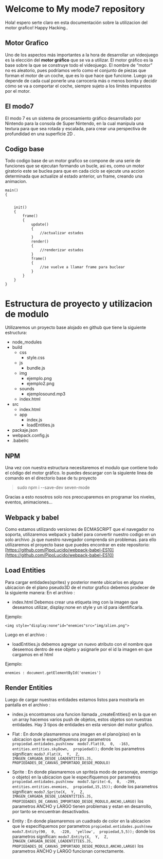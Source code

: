 # Welcome to My mode7 repository
Hola! espero serte claro en esta documentación sobre la utilizacion del motor grafico! Happy Hacking.. 

## Motor Grafico
Uno de los aspectos más importantes a la hora de desarrollar un videojuego es la elección del **motor gráfico** que se va a utilizar. El motor gráfico es la base sobre la que se construye todo el videojuego. El nombre de “motor” no es aleatorio, pues podríamos verlo como el conjunto de piezas que forman el motor de un coche, que es lo que hace que funcione. Luego ya depende de cada cual ponerle una carrocería más o menos bonita y decidir cómo se va a comportar el coche, siempre sujeto a los límites impuestos por el motor.

## El modo7

El modo 7 es un sistema de procesamiento gráfico desarrollado por Nintendo para la consola de Super Nintendo, en la cual manipula una textura para que sea rotada y escalada, para crear una perspectiva de profundidad en una superficie 2D .
## Codigo base

Todo codigo base de un motor grafico se compone de una serie de funciones que se ejecutan formando un bucle, asi es, como un motor giratorio este se buclea para que en cada ciclo se ejecute una accion determinada que actualize al estado anterior, un frame, creando una animacion.

    main()
    {
		
		
		init()
		{
			frame()
			{
				update()
				{
					//actualizar estados
				}
				render()
				{
					//renderizar estados
				}
				frame()
				{
					//se vuelve a llamar frame para buclear
				}
			}	
		}
    }


# Estructura de proyecto y utilizacion de modulo
Utilizaremos un proyecto base alojado en github que tiene la siguiente estructura:
+ node_modules
 + build
	 + css
		 + style.css
	 + js
		 + bundle.js
	 + img
		 + ejemplo.png
		 + ejemplo2.png
	 + sounds
		 + ejemplosound.mp3  
	 + index.html    
+ src
	+ index.html  
	+ app
		+ index.js
		+ loadEntities.js
+ packaje.json
+ webpack.config.js
+ .babelrc

## NPM

Una vez con nuestra estructura necesitaremos el modulo que contiene todo el código del motor gráfico.  lo puedes descargar con la siguiente linea de comando en el directorio base de tu proyecto

>sudo npm i --save-dev seven-mode

Gracias a esto nosotros solo nos preocuparemos en programar los niveles, eventos, animaciones...


## Webpack y babel

Como estamos utilizando versiones de ECMASCRIPT que el navegador no soporta, utilizaremos webpack y babel para convertir nuestro codigo en un solo archivo .js que nuestro navegador comprenda sin problemas. para ello utilizaremos el proyecto base que puedes encontrar en este repositorio:
[https://github.com/PipoLucido/webpack-babel-ES10](https://github.com/PipoLucido/webpack-babel-ES10)


## Load Entities

Para cargar entidades(sprites) y posterior mente ubicarlos en alguna ubicacion de el plano pseudo3D de el motor grafico debemos prodecer de la siguiente manera:
En el archivo :
+ index.html 
		Debemos crear una etiqueta img con la imagen que deseamos utilizar, display:none en style y un id para identificarla. 
	
Ejemplo:
		

`<img style="display:none"id="enemies"src="img/alien.png">`

Luego en el archivo :
+ loadEntities.js
debemos agregar un nuevo atributo con el nombre que deseemos dentro de ese objeto y asignarle por el id la imagen en que cargamos en el html

Ejemplo:

`enemies : document.getElementById('enemies')`

## Render Entities

Luego de cargar nuestras entidades estamos listos para mostrarla en pantalla 
en el archivo :
+ index.js
encontramos una funcion llamada _createEntities() en la que en un array hacemos varios push de objetos, estos objetos son nuestras entidades.
Hay 3 tipos de entidades en esta version del motor grafico. 

+ Flat : En donde plasmaremos una imagen en el plano(piso) en la ubicacion que le especifiquemos por parametros
 `propiedad.entidades.push(new  modo7.Flat(0,  0,  -163,  entities.entities.skyDown,  propiedad));`
 donde los parametros significan:
  `modo7.Flat(X,  Y,  Z,  IMAGEN_CARGADA_DESDE_LOADENTITIES.JS,  PROPIEDADES_DE_CANVAS_IMPORTADO_DESDE_MODULO)`

+ Sprite : En donde plasmaremos un sprite(a modo de personaje, enemigo o objeto) en la ubicacion que le especifiquemos por parametros
 `propiedad.entidades.push(new  modo7.Sprite(-6,  0,  -299,  entities.entities.enemies,  propiedad,15,15));`
 donde los parametros significan:
  `modo7.Sprite(X,  Y,  Z,  IMAGEN_CARGADA_DESDE_LOADENTITIES.JS,  PROPIEDADES_DE_CANVAS_IMPORTADO_DESDE_MODULO,ANCHO,LARGO)`
 los parametros ANCHO y LARGO tienen problemas y estan en desarrollo, por tanto se encuentran desactivados.
 
+ Entity : En donde plasmaremos un cuadrado de color en la ubicacion que le especifiquemos por parametros
 `propiedad.entidades.push(new  modo7.Entity(90,  0,  -220,  'yellow',  propiedad,5,5));`
 donde los parametros significan:
  `modo7.Entity(X,  Y,  Z,  IMAGEN_CARGADA_DESDE_LOADENTITIES.JS,  PROPIEDADES_DE_CANVAS_IMPORTADO_DESDE_MODULO,ANCHO,LARGO)`
   los parametros ANCHO y LARGO funcionan correctamente.
